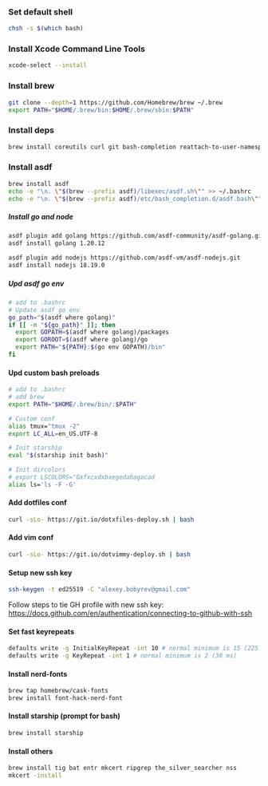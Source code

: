 ### Set default shell

```sh
chsh -s $(which bash)
```

### Install Xcode Command Line Tools

```sh
xcode-select --install
```

### Install brew

```sh
git clone --depth=1 https://github.com/Homebrew/brew ~/.brew
export PATH="$HOME/.brew/bin:$HOME/.brew/sbin:$PATH"
```

### Install deps

```sh
brew install coreutils curl git bash-completion reattach-to-user-namespace
```

### Install asdf

```sh
brew install asdf
echo -e "\n. \"$(brew --prefix asdf)/libexec/asdf.sh\"" >> ~/.bashrc
echo -e "\n. \"$(brew --prefix asdf)/etc/bash_completion.d/asdf.bash\"" >> ~/.bashrc
```

##### Install go and node

```sh
asdf plugin add golang https://github.com/asdf-community/asdf-golang.git
asdf install golang 1.20.12

asdf plugin add nodejs https://github.com/asdf-vm/asdf-nodejs.git
asdf install nodejs 18.19.0
```

##### Upd asdf go env

```sh
# add to .bashrc
# Update asdf go env
go_path="$(asdf where golang)"
if [[ -n "${go_path}" ]]; then
  export GOPATH=$(asdf where golang)/packages
  export GOROOT=$(asdf where golang)/go
  export PATH="${PATH}:$(go env GOPATH)/bin"
fi
```

#### Upd custom bash preloads

```sh
# add to .bashrc
# add brew
export PATH="$HOME/.brew/bin/:$PATH"

# Custom conf
alias tmux="tmux -2"
export LC_ALL=en_US.UTF-8

# Init starship
eval "$(starship init bash)"

# Init dircolors
# export LSCOLORS="Gxfxcxdxbxegedabagacad
alias ls='ls -F -G'
```

#### Add dotfiles conf

```sh
curl -sLo- https://git.io/dotxfiles-deploy.sh | bash
```

#### Add vim conf

```sh
curl -sLo- https://git.io/dotvimmy-deploy.sh | bash
```

#### Setup new ssh key

```sh
ssh-keygen -t ed25519 -C "alexey.bobyrev@gmail.com"
```

Follow steps to tie GH profile with new ssh key:
https://docs.github.com/en/authentication/connecting-to-github-with-ssh


#### Set fast keyrepeats

```sh
defaults write -g InitialKeyRepeat -int 10 # normal minimum is 15 (225 ms)
defaults write -g KeyRepeat -int 1 # normal minimum is 2 (30 ms)
```

#### Install nerd-fonts

```sh
brew tap homebrew/cask-fonts
brew install font-hack-nerd-font
```

#### Install starship (prompt for bash)

```sh
brew install starship
```

#### Install others

```sh
brew install tig bat entr mkcert ripgrep the_silver_searcher nss
mkcert -install
```


